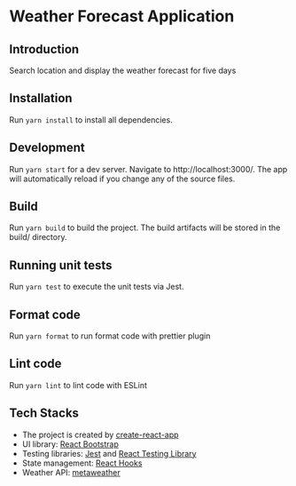 <h1>Weather Forecast Application</h1>

## Introduction

Search location and display the weather forecast for five days

## Installation

Run `yarn install` to install all dependencies.

## Development

Run `yarn start` for a dev server. Navigate to http://localhost:3000/. The app will automatically reload if you change any of the source files.

## Build

Run `yarn build` to build the project. The build artifacts will be stored in the build/ directory.

## Running unit tests

Run `yarn test` to execute the unit tests via Jest.

## Format code
Run `yarn format` to run format code with prettier plugin

## Lint code
Run `yarn lint` to lint code with ESLint

## Tech Stacks
- The project is created by [create-react-app](https://reactjs.org/docs/create-a-new-react-app.html)
- UI library: [React Bootstrap](https://react-bootstrap.github.io/)
- Testing libraries: [Jest](https://jestjs.io/) and [React Testing Library](https://testing-library.com/docs/react-testing-library/intro)
- State management: [React Hooks](https://reactjs.org/docs/hooks-intro.html)
- Weather API: [metaweather](https://www.metaweather.com/api/)

